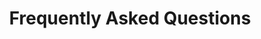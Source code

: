 ---
title: Frequently Asked Questions
sidenav: true
parent: About
category: COVID-19 Response
sortOrder: 4
faqQuestions:
  - question: How has the data gained from the federal electronic health record and joint health information exchange been used to enhance health care? How did it help in 2020 during the COVID-19 crisis?
    answer: The federal electronic health record (EHR), along with the joint health information exchange (HIE), is empowering health care administrators and providers with more data. The data we gain from the federal EHR and joint HIE helps enable more standard workflows and practices to enhance clinical decision-making and health care. It also helps drive business decisions, inform population health initiatives and improve patient outcomes through innovations.<br /><br />For example, the Department of Defense (DOD) and Department of Veterans Affairs (VA) joint data management and analysis efforts led to our ability to improve the process for prescribing opioids. Patients at risk of an opioid overdose who receive opioid pain medication will also receive a life-saving drug that counteracts the opioid prescribed along with education.<br /><br />Another example of effective HIE, is our integration of an Immunization Forecaster into the EHR. The forecaster embedded into the EHR leverages Centers for Disease Control and Prevention clinical decision support of immunizations to help pediatricians know when patients need the next round of appropriate vaccines. This new functionality also reduces clinician time and effort, assessing and deciding which vaccines may be due. Even if a child falls behind, it recommends a catch-up schedule. This effort is especially timely with regard to the forthcoming COVID-19 vaccine.<br /><br />DOD is also looking into developing a trauma registry to capture battlefield injuries and the impact of such injuries throughout a beneficiary’s lifetime.<br /><br />The EHR and subsequent data we now have available help make all these innovations in health care possible so beneficiaries can get the best health care as soon as possible. We are just scratching the surface on what is possible with EHR data to transform health care delivery to Veterans.
  - question: Has COVID-19 impacted the Federal Electronic Health Record Modernization office's activities and the future of electronic health record modernization?
    answer: The Department of Defense (DOD) and Department of Veterans Affairs (VA) did disengage with providers at the start of COVID-19, so the providers could focus on responding to the national pandemic. In the meantime, the Departments re-planned continuously, seeking ways to enhance capabilities and gain efficiencies, so they were ready to respond once the providers could focus on electronic health record (EHR) deployments again. For example, the Department of Homeland Security’s U.S. Coast Guard (USCG) shifted to an entire virtual training model that DOD and VA are learning from and incorporating into their training techniques.<br /><br />COVID-19 has demonstrated the ability of the single, common federal EHR to quickly adapt to changing demands and support providers during the pandemic. For example, when providers needed to order COVID-19 tests, and the EHR didn’t yet have that capability, we were able to make those changes in four hours within the new EHR versus four weeks within the legacy system. The new EHR is much more responsive to changes driven by COVID-19.<br /><br />So, we have not slowed down our progress with EHR modernization during the pandemic. We remain focused on delivering capabilities to those we serve&#58; clinicians on the front lines delivering care and their patients.<br /><br />As for how it has impacted the future of EHR modernization, COVID-19 demonstrated virtual health as a priority. In response, the FEHRM pivoted toward accelerating the adoption of tools, platforms and joint capabilities to deliver telemedicine solutions that meet the operational requirements driven by the pandemic. For example, the FEHRM is leveraging VA’s patient-facing video platform to develop a parallel platform for DOD.<br /><br />Moving forward, there are many opportunities to understand and think about the impact of the new normal of health care delivery and how the EHR and information technology capabilities the FEHRM delivers can support the new normal.
---
